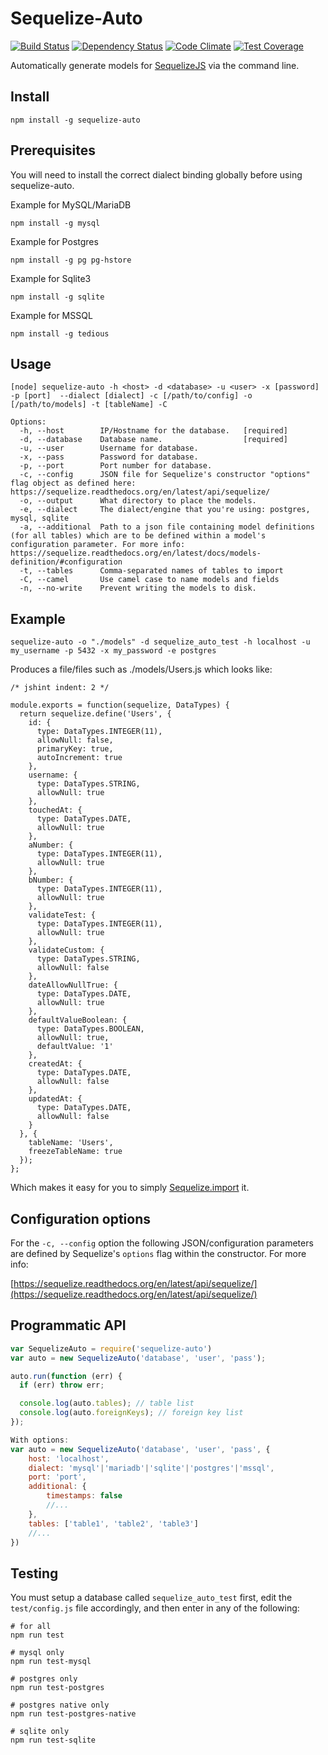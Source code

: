 # Sequelize-Auto

[![Build Status](http://img.shields.io/travis/sequelize/sequelize-auto/master.svg)](https://travis-ci.org/sequelize/sequelize-auto) [![Dependency Status](https://david-dm.org/sequelize/sequelize-auto.svg)](https://david-dm.org/sequelize/sequelize-auto) [![Code Climate](https://codeclimate.com/github/sequelize/sequelize-auto/badges/gpa.svg)](https://codeclimate.com/github/sequelize/sequelize-auto) [![Test Coverage](https://codeclimate.com/github/sequelize/sequelize-auto/badges/coverage.svg)](https://codeclimate.com/github/sequelize/sequelize-auto/coverage)

Automatically generate models for [SequelizeJS](https://github.com/sequelize/sequelize) via the command line.

## Install

    npm install -g sequelize-auto

## Prerequisites

You will need to install the correct dialect binding globally before using sequelize-auto.

Example for MySQL/MariaDB

`npm install -g mysql`

Example for Postgres

`npm install -g pg pg-hstore`

Example for Sqlite3

`npm install -g sqlite`

Example for MSSQL

`npm install -g tedious`

## Usage

    [node] sequelize-auto -h <host> -d <database> -u <user> -x [password] -p [port]  --dialect [dialect] -c [/path/to/config] -o [/path/to/models] -t [tableName] -C

    Options:
      -h, --host        IP/Hostname for the database.   [required]
      -d, --database    Database name.                  [required]
      -u, --user        Username for database.
      -x, --pass        Password for database.
      -p, --port        Port number for database.
      -c, --config      JSON file for Sequelize's constructor "options" flag object as defined here: https://sequelize.readthedocs.org/en/latest/api/sequelize/
      -o, --output      What directory to place the models.
      -e, --dialect     The dialect/engine that you're using: postgres, mysql, sqlite
      -a, --additional  Path to a json file containing model definitions (for all tables) which are to be defined within a model's configuration parameter. For more info: https://sequelize.readthedocs.org/en/latest/docs/models-definition/#configuration
      -t, --tables      Comma-separated names of tables to import
      -C, --camel       Use camel case to name models and fields
      -n, --no-write    Prevent writing the models to disk.

## Example

    sequelize-auto -o "./models" -d sequelize_auto_test -h localhost -u my_username -p 5432 -x my_password -e postgres

Produces a file/files such as ./models/Users.js which looks like:

    /* jshint indent: 2 */

    module.exports = function(sequelize, DataTypes) {
      return sequelize.define('Users', {
        id: {
          type: DataTypes.INTEGER(11),
          allowNull: false,
          primaryKey: true,
          autoIncrement: true
        },
        username: {
          type: DataTypes.STRING,
          allowNull: true
        },
        touchedAt: {
          type: DataTypes.DATE,
          allowNull: true
        },
        aNumber: {
          type: DataTypes.INTEGER(11),
          allowNull: true
        },
        bNumber: {
          type: DataTypes.INTEGER(11),
          allowNull: true
        },
        validateTest: {
          type: DataTypes.INTEGER(11),
          allowNull: true
        },
        validateCustom: {
          type: DataTypes.STRING,
          allowNull: false
        },
        dateAllowNullTrue: {
          type: DataTypes.DATE,
          allowNull: true
        },
        defaultValueBoolean: {
          type: DataTypes.BOOLEAN,
          allowNull: true,
          defaultValue: '1'
        },
        createdAt: {
          type: DataTypes.DATE,
          allowNull: false
        },
        updatedAt: {
          type: DataTypes.DATE,
          allowNull: false
        }
      }, {
        tableName: 'Users',
        freezeTableName: true
      });
    };


Which makes it easy for you to simply [Sequelize.import](http://docs.sequelizejs.com/en/latest/docs/models-definition/#import) it.

## Configuration options

For the `-c, --config` option the following JSON/configuration parameters are defined by Sequelize's `options` flag within the constructor. For more info:

[https://sequelize.readthedocs.org/en/latest/api/sequelize/](https://sequelize.readthedocs.org/en/latest/api/sequelize/)

## Programmatic API

```js
var SequelizeAuto = require('sequelize-auto')
var auto = new SequelizeAuto('database', 'user', 'pass');

auto.run(function (err) {
  if (err) throw err;

  console.log(auto.tables); // table list
  console.log(auto.foreignKeys); // foreign key list
});

With options: 
var auto = new SequelizeAuto('database', 'user', 'pass', {
    host: 'localhost',
    dialect: 'mysql'|'mariadb'|'sqlite'|'postgres'|'mssql',
    port: 'port',
    additional: {
        timestamps: false
        //...
    },
    tables: ['table1', 'table2', 'table3']
    //...
})
```

## Testing

You must setup a database called `sequelize_auto_test` first, edit the `test/config.js` file accordingly, and then enter in any of the following:

    # for all
    npm run test

    # mysql only
    npm run test-mysql

    # postgres only
    npm run test-postgres

    # postgres native only
    npm run test-postgres-native

    # sqlite only
    npm run test-sqlite
